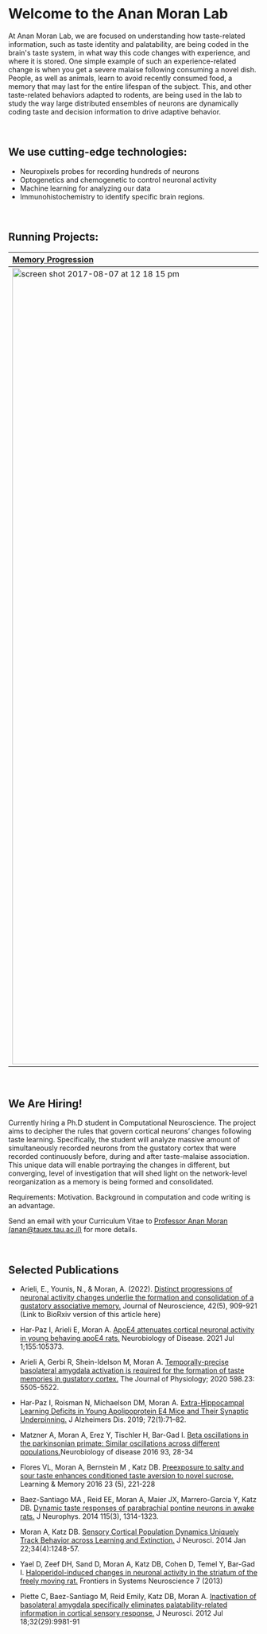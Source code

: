 # Welcome to the Anan Moran Lab
At Anan Moran Lab, we are focused on understanding how taste-related information, such as taste identity and palatability, are being coded in the brain's taste system, in what way this code changes with experience, and where it is stored. One simple example of such an experience-related change is when you get a severe malaise following consuming a novel dish. People, as well as animals, learn to avoid recently consumed food, a memory that may last for the entire lifespan of the subject. This, and other taste-related behaviors adapted to rodents, are being used in the lab to study the way large distributed ensembles of neurons are dynamically coding taste and decision information to drive adaptive behavior.    

<br>

## We use cutting-edge technologies:
- Neuropixels probes for recording hundreds of neurons
- Optogenetics and chemogenetic to control neuronal activity
- Machine learning  for analyzing our data
- Immunohistochemistry to identify specific brain regions.

<br>

## Running Projects: 
| [Memory Progression](https://www.ananmoranlab.sites.tau.ac.il/research)        | [Social Interactions](https://www.ananmoranlab.sites.tau.ac.il/research)           | [Ongoing Activity & Memory](https://www.ananmoranlab.sites.tau.ac.il/research)   | [Bitter Taste Logic](https://www.ananmoranlab.sites.tau.ac.il/research)  |
|:------------- |:-------------:|:-------------:| -----:|
| <img width="1604" alt="screen shot 2017-08-07 at 12 18 15 pm" src="https://static.wixstatic.com/media/341c28_68fe280611644a1e8877e77b55b89014~mv2.png/v1/fill/w_756,h_566,al_c,q_90,usm_0.66_1.00_0.01,enc_auto/6-8.png">      | <img width="1604" alt="screen shot 2017-08-07 at 12 18 15 pm" src="https://static.wixstatic.com/media/341c28_6cb8557490014472bebdac1dd911ceb8~mv2.png/v1/crop/x_0,y_0,w_544,h_450/fill/w_653,h_540,al_c,lg_1,q_85,enc_auto/341c28_6cb8557490014472bebdac1dd911ceb8~mv2.png"> | <img width="1604" alt="screen shot 2017-08-07 at 12 18 15 pm" src="https://user-images.githubusercontent.com/1942359/58953841-ded7b200-8797-11e9-9b2c-0b352c62999a.png"> | <img width="1604" alt="screen shot 2017-08-07 at 12 18 15 pm" src="https://static.wixstatic.com/media/341c28_fad592f14e114282ab512652fe7939a0~mv2.png/v1/fill/w_706,h_706,al_c,q_90,usm_0.66_1.00_0.01,enc_auto/DALL%C2%B7E%202023-07-14%2015_45_33%20-%20a%20photo%20of%20a%20rat's%20facial%20expression%20following%20tasting%20a%20bitt.png">  |

<br>

## We Are Hiring!
Currently hiring a Ph.D student in Computational Neuroscience. The project aims to decipher the rules that govern cortical neurons’ changes following taste learning. Specifically, the student will analyze massive amount of simultaneously recorded neurons from the gustatory cortex that were recorded continuously before, during and after taste-malaise association. This unique data will enable portraying the changes in different, but converging, level of investigation that will shed light on the network-level reorganization as a memory is being formed and consolidated.

Requirements: Motivation. Background in computation and code writing is an advantage.

Send an email with your Curriculum Vitae to [Professor Anan Moran (anan@tauex.tau.ac.il)](mailto:anan@tauex.tau.ac.il) for more details.

<br>

## Selected Publications
- Arieli, E., Younis, N., & Moran, A. (2022). [Distinct progressions of neuronal activity changes underlie the formation and consolidation of a gustatory associative memory.](https://www.jneurosci.org/content/42/5/909.abstract) Journal of Neuroscience, 42(5), 909-921  (Link to BioRxiv version of this article here)

- Har-Paz I, Arieli E, Moran A. [ApoE4 attenuates cortical neuronal activity in young behaving apoE4 rats.](https://www.sciencedirect.com/science/article/pii/S0969996121001224) Neurobiology of Disease. 2021 Jul 1;155:105373.

- Arieli A, Gerbi R, Shein-Idelson M, Moran A. [Temporally-precise basolateral amygdala activation is required for the formation of taste memories in gustatory cortex.](https://physoc.onlinelibrary.wiley.com/doi/10.1113/JP280213) The Journal of Physiology; 2020 598.23: 5505-5522.

- Har-Paz I, Roisman N, Michaelson DM, Moran A. [Extra-Hippocampal Learning Deficits in Young Apolipoprotein E4 Mice and Their Synaptic Underpinning.](https://content.iospress.com/articles/journal-of-alzheimers-disease/jad190564) J Alzheimers Dis. 2019; 72(1):71–82.

- Matzner A, Moran A, Erez Y, Tischler H, Bar-Gad I. [Beta oscillations in the parkinsonian primate: Similar oscillations across different populations.](http://www.sciencedirect.com/science/article/pii/S0969996116300766)Neurobiology of disease 2016 93, 28-34

- Flores VL, Moran A, Bernstein M , Katz DB. [Preexposure to salty and sour taste enhances conditioned taste aversion to novel sucrose.](http://learnmem.cshlp.org/content/23/5/221.full) Learning & Memory 2016 23 (5), 221-228

- Baez-Santiago MA , Reid EE, Moran A, Maier JX, Marrero-Garcia Y, Katz DB. [Dynamic taste responses of parabrachial pontine neurons in awake rats.](http://jn.physiology.org/content/115/3/1314.full) J Neurophys. 2014 115(3), 1314-1323.

- Moran A, Katz DB. [Sensory Cortical Population Dynamics Uniquely Track Behavior across Learning and Extinction.](http://www.jneurosci.org/content/34/4/1248.long) J Neurosci. 2014 Jan 22;34(4):1248-57.

- Yael D, Zeef DH, Sand D, Moran A, Katz DB, Cohen D, Temel Y, Bar-Gad I. [Haloperidol-induced changes in neuronal activity in the striatum of the freely moving rat.](http://journal.frontiersin.org/Journal/10.3389/fnsys.2013.00110/full) Frontiers in Systems Neuroscience 7 (2013)

- Piette C, Baez-Santiago M, Reid Emily, Katz DB, Moran A. [Inactivation of basolateral amygdala specifically eliminates palatability-related information in cortical sensory response.](http://www.jneurosci.org/cgi/pmidlookup?view=long&pmid=22815512) J Neurosci. 2012 Jul 18;32(29):9981-91
